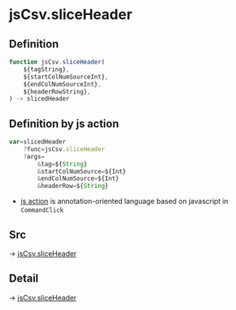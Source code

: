 # jsCsv.sliceHeader

## Definition

```js.js
function jsCsv.sliceHeader(
	${tagString},
	${startColNumSourceInt},
	${endColNumSourceInt},
	${headerRowString},
) -> slicedHeader
```


## Definition by js action

```js.js
var=slicedHeader
	?func=jsCsv.sliceHeader
	?args=
		&tag=${String}
		&startColNumSource=${Int}
		&endColNumSource=${Int}
		&headerRow=${String}
```

- [js action](#) is annotation-oriented language based on javascript in `CommandClick`



## Src

-> [jsCsv.sliceHeader](https://github.com/puutaro/CommandClick/blob/master/app/src/main/java/com/puutaro/commandclick/fragment_lib/terminal_fragment/js_interface/JsCsv.kt#L324)

## Detail

-> [jsCsv.sliceHeader](https://github.com/puutaro/CommandClick/blob/master/md/developer/js_interface/details/JsCsv/sliceHeader.md)
